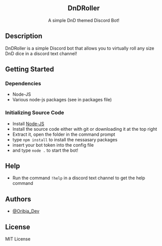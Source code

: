 <p align="center">
 <h2 align="center">DnDRoller</h2>
 <p align="center">A simple DnD themed Discord Bot! </p>
</p>

## Description

DnDRoller is a simple Discord bot that allows you to virtually roll any size DnD dice in a discord text channel!

## Getting Started

### Dependencies

* Node-JS
* Various node-js packages (see in packages file)

### Initializing Source Code

* Install [Node-JS](https://nodejs.org/en/)
* Install the source code either with git or downloading it at the top right
* Extract it, open the folder in the command prompt
* type ```npm install``` to install the nessasary packages
* insert your bot token into the config file
* and type ```node .``` to start the bot!

## Help

* Run the command ```!help``` in a discord text channel to get the help command

## Authors

* [@Oribia_Dev](https://twitter.com/Oribia_Dev)

## License
MIT License

